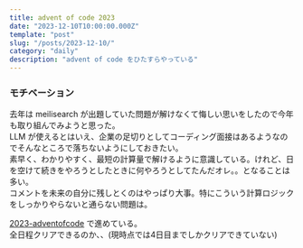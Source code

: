 ```yaml
---
title: advent of code 2023
date: "2023-12-10T10:00:00.000Z"
template: "post"
slug: "/posts/2023-12-10/"
category: "daily"
description: "advent of code をひたすらやっている"
---
```


### モチベーション

去年は meilisearch が出題していた問題が解けなくて悔しい思いをしたので今年も取り組んでみようと思った。  
LLM が使えるとはいえ、企業の足切りとしてコーディング面接はあるようなのでそんなところで落ちないようにしておきたい。  
素早く、わかりやすく、最短の計算量で解けるように意識している。けれど、日を空けて続きをやろうとしたときに何やろうとしてたんだオレ。。となることは多い。  
コメントを未来の自分に残しとくのはやっぱり大事。特にこういう計算ロジックをしっかりやらないと通らない問題は。

[2023-adventofcode](https://github.com/smith-30/2023-adventofcode) で進めている。  
全日程クリアできるのか、、(現時点では4日目までしかクリアできていない)